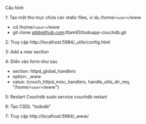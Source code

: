 Cấu hình

1: Tạo một thư mục chứa các static files, ví dụ /home/`<user>`/www
- cd /home/`<user>`/www
- git clone git@github.com:ltlam93/todoapp-couchdb.git

2: Truy cập http://localhost:5984/_utils/config.html

3: Add a new section

4: Điền vào form như sau
- section: httpd_global_handlers
- option: _www
- value: {couch_httpd_misc_handlers, handle_utils_dir_req, "/home/`<user>`/www"}

5: Restart Couchdb
sudo service couchdb restart

6: Tạo CSDL "tododb"

7: Truy cập http://localhost:5984/_www/ 
